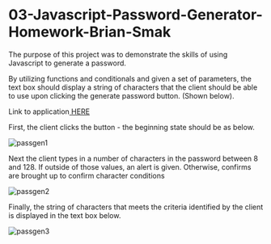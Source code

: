 # 03-Javascript-Password-Generator-Homework-Brian-Smak

The purpose of this project was to demonstrate the skills of using Javascript to generate a password.<p>
By utilizing functions and conditionals and given a set of parameters, the text box should display a string of characters that the client should be able to use upon clicking the generate password button. (Shown below).<p>
  Link to application<a href='https://bjsmak.github.io/03-Javascript-Password-Generator-Homework-Brian-Smak/'> HERE</a>
  <p>
  <p>
  First, the client clicks the button - the beginning state should be as below.<p>
 <img src='https://i.ibb.co/Jj2Xn5m/pass-gen-1.png' alt='passgen1'>
 <p>
 Next the client types in a number of characters in the password between 8 and 128. If outside of those values, an alert is given. Otherwise, confirms are brought up to confirm character conditions
 <p>
<img src='https://i.ibb.co/0rY4jgT/pass-gen-2.png' alt='passgen2'>
<p>
Finally, the string of characters that meets the criteria identified by the client is displayed in the text box below.
<p>
<img src='https://i.ibb.co/FqfxkP5/pass-gen-3.png' alt='passgen3'>
<!--stackedit_data:
eyJoaXN0b3J5IjpbODY5NDI5MDIxLDc4OTI4Njc5MV19
-->

